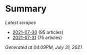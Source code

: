 # Summary
*Latest scrapes*
* [2021-07-30](https://github.com/nuuuwan/news_lk/blob/data/news_lk.2021-07-30.json) (95 articles)
* [2021-07-31](https://github.com/nuuuwan/news_lk/blob/data/news_lk.2021-07-31.json) (75 articles)

*Generated at 04:09PM, July 31, 2021*